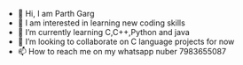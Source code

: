 - 👋 Hi, I am Parth Garg
- 👀 I am interested in learning new coding skills
- 🌱 I’m currently learning C,C++,Python and java
- 💞️ I’m looking to collaborate on C language projects for now
- 📫 How to reach me on my whatsapp nuber 7983655087
  
<!---
ParthGarg7/ParthGarg7 is a ✨ special ✨ repository because its `README.md` (this file) appears on your GitHub profile.
You can click the Preview link to take a look at your changes.
--->
